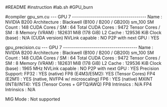 #README
#instruction
#lab.sh
#GPU_burn

#compiler
gpu_sm.cu
--- GPU 7 -------------------------------------
Name                : NVIDIA B200
Architecture        : Blackwell (B100 / B200 / GB200)  sm_100
SM Count            : 148
CUDA Cores / SM     : 64
Total CUDA Cores    : 9472
Tensor Cores / SM   : 8
Memory (VRAM)       : 182631 MiB (178 GiB)
L2 Cache            : 129536 KiB
Clock (base)        : N/A (CUDA version)
NVLink capable      : NO
P2P with next GPU   : YES


gpu_precision.cu
--- GPU 7 -------------------------------------
Name                : NVIDIA B200
Architecture        : Blackwell (B100 / B200 / GB200)  sm_100
SM Count            : 148
CUDA Cores / SM     : 64
Total CUDA Cores    : 9472
Tensor Cores / SM   : 8
Memory (VRAM)       : 182631 MiB (178 GiB)
L2 Cache            : 129536 KiB
Clock (base)        : 1965 MHz
NVLink capable      : NO
P2P with next GPU   : YES
  Precision Support:
    FP32           : YES (native)
    FP8 (E4M3/E5M2): YES (Tensor Cores)
    FP4 (E2M1)     : YES (native, NVFP4 w/ microscaling)
    FP6            : YES (native)
    MXINT (INT8/INT4): YES (Tensor Cores + GPTQ/AWQ)
    FP8 Intrinsics : N/A
    FP4 Intrinsics : N/A

  MIG Mode          : Not supported

